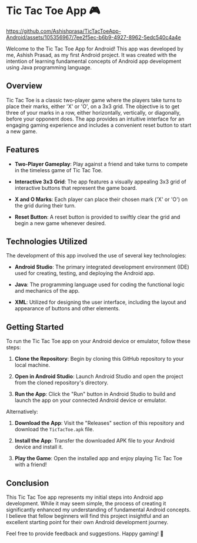 # Tic Tac Toe App 🎮

https://github.com/Ashishprasa/TicTacToeApp-Android/assets/105356967/7ee2f5ec-b6b9-4927-8962-5edc540c4a4e

Welcome to the Tic Tac Toe App for Android! This app was developed by me, Ashish Prasad, as my first Android project. It was created with the intention of learning fundamental concepts of Android app development using Java programming language.

## Overview

Tic Tac Toe is a classic two-player game where the players take turns to place their marks, either 'X' or 'O', on a 3x3 grid. The objective is to get three of your marks in a row, either horizontally, vertically, or diagonally, before your opponent does. The app provides an intuitive interface for an engaging gaming experience and includes a convenient reset button to start a new game.

## Features

- **Two-Player Gameplay**: Play against a friend and take turns to compete in the timeless game of Tic Tac Toe.

- **Interactive 3x3 Grid**: The app features a visually appealing 3x3 grid of interactive buttons that represent the game board.

- **X and O Marks**: Each player can place their chosen mark ('X' or 'O') on the grid during their turn.

- **Reset Button**: A reset button is provided to swiftly clear the grid and begin a new game whenever desired.

## Technologies Utilized

The development of this app involved the use of several key technologies:

- **Android Studio**: The primary integrated development environment (IDE) used for creating, testing, and deploying the Android app.

- **Java**: The programming language used for coding the functional logic and mechanics of the app.

- **XML**: Utilized for designing the user interface, including the layout and appearance of buttons and other elements.

## Getting Started

To run the Tic Tac Toe app on your Android device or emulator, follow these steps:

1. **Clone the Repository**: Begin by cloning this GitHub repository to your local machine.

2. **Open in Android Studio**: Launch Android Studio and open the project from the cloned repository's directory.

3. **Run the App**: Click the "Run" button in Android Studio to build and launch the app on your connected Android device or emulator.

Alternatively:

1. **Download the App**: Visit the "Releases" section of this repository and download the `TicTacToe.apk` file.

2. **Install the App**: Transfer the downloaded APK file to your Android device and install it.

3. **Play the Game**: Open the installed app and enjoy playing Tic Tac Toe with a friend!

## Conclusion

This Tic Tac Toe app represents my initial steps into Android app development. While it may seem simple, the process of creating it significantly enhanced my understanding of fundamental Android concepts. I believe that fellow beginners will find this project insightful and an excellent starting point for their own Android development journey.

Feel free to provide feedback and suggestions. Happy gaming! 🎉